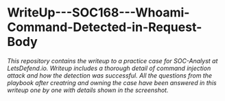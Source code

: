 # WriteUp---SOC168---Whoami-Command-Detected-in-Request-Body
*This repository contains the writeup to a practice case for SOC-Analyst at LetsDefend.io. Writeup includes a thorough detail of command injection attack and how the detection was successful.*
*All the questions from the playbook after creatring and owning the case have been answered in this writeup one by one with details shown in the screenshot.*

